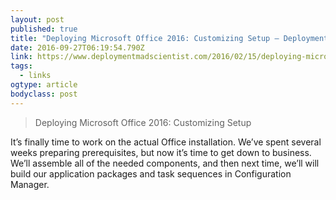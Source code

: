 ```yaml
---
layout: post 
published: true 
title: "Deploying Microsoft Office 2016: Customizing Setup – Deployment Mad Scientist" 
date: 2016-09-27T06:19:54.790Z 
link: https://www.deploymentmadscientist.com/2016/02/15/deploying-microsoft-office-2016-customizing-setup/ 
tags:
  - links
ogtype: article 
bodyclass: post 
---
```


> Deploying Microsoft Office 2016: Customizing Setup

It’s finally time to work on the actual Office installation. We’ve spent several weeks preparing prerequisites, but now it’s time to get down to business. We’ll assemble all of the needed components, and then next time, we’ll will build our application packages and task sequences in Configuration Manager.